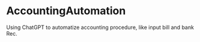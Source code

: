 # AccountingAutomation
Using ChatGPT to automatize accounting procedure, like input bill and bank Rec.
